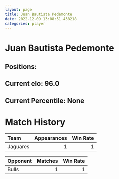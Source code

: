 ```yaml
---  
layout: page  
title: Juan Bautista Pedemonte  
date: 2022-12-09 13:08:51.438218  
categories: player  
---
```

# Juan Bautista Pedemonte

## Positions: 

## Current elo: 96.0

## Current Percentile: None

# Match History


| Team     |   Appearances |   Win Rate |
|:---------|--------------:|-----------:|
| Jaguares |             1 |          1 |

| Opponent   |   Matches |   Win Rate |
|:-----------|----------:|-----------:|
| Bulls      |         1 |          1 |